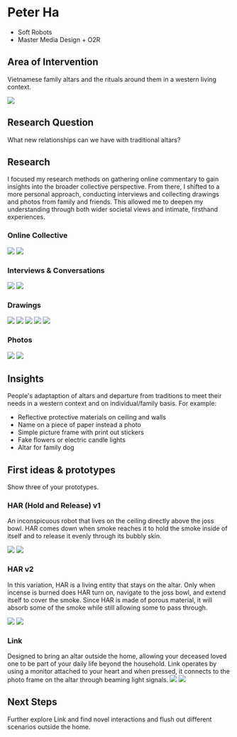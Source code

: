 # Peter Ha
- Soft Robots
- Master Media Design + O2R

## Area of Intervention
Vietnamese family altars and the rituals around them in a western living context. 

![](images/main_research_image.png)

## Research Question
What new relationships can we have with traditional altars?

## Research
I focused my research methods on gathering online commentary to gain insights into the broader collective perspective. From there, I shifted to a more personal approach, conducting interviews and collecting drawings and photos from family and friends. This allowed me to deepen my understanding through both wider societal views and intimate, firsthand experiences.

### Online Collective 
![](images/online_text_comments.png)
![](images/low-fi-altar.png)

### Interviews & Conversations
![](images/interview_quotes.png)
![](images/trung_protective_material.png)

### Drawings
![](images/Soft_Robotics_Domestic_Space_Altars_Drawings.png)
![](images/Hanh_Drawing.jpg)
![](images/Sis_Drawing.jpg)
![](images/phuong_drawing.jpg)
![](images/phuong-altar-name.png)

### Photos
![](images/altar_photos.png)
![](images/trung_dog_altar.jpeg)

## Insights
People's adaptaption of altars and departure from traditions to meet their needs in a western context and on individual/family basis. For example:
- Reflective protective materials on ceiling and walls
- Name on a piece of paper instead a photo
- Simple picture frame with print out stickers
- Fake flowers or electric candle lights
- Altar for family dog

## First ideas & prototypes
Show three of your prototypes.

### HAR (Hold and Release) v1
An inconspicuous robot that lives on the ceiling directly above the joss bowl. HAR comes down when smoke reaches it to hold the smoke inside of itself and to release it evenly through its bubbly skin.

![](images/HAR_v1.jpg)
![](images/HAR_v1_storyboard.png)

### HAR v2
In this variation, HAR is a living entity that stays on the altar. Only when incense is burned does HAR turn on, navigate to the joss bowl, and extend itself to cover the smoke. Since HAR is made of porous material, it will absorb some of the smoke while still allowing some to pass through.

![](images/HAR_v2.jpg)
![](images/HAR_v2_storyboard.png)

### Link
Designed to bring an altar outside the home, allowing your deceased loved one to be part of your daily life beyond the household. Link operates by using a monitor attached to your heart and when pressed, it connects to the photo frame on the altar through beaming light signals.
![](images/Link.jpg)
![](images/Link_storyboard.png)

## Next Steps
Further explore Link and find novel interactions and flush out different scenarios outside the home.